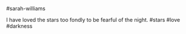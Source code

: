 #sarah-williams

I have loved the stars too fondly to be fearful of the night. #stars #love #darkness 
